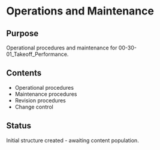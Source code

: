 # Operations and Maintenance

## Purpose
Operational procedures and maintenance for 00-30-01_Takeoff_Performance.

## Contents
- Operational procedures
- Maintenance procedures
- Revision procedures
- Change control

## Status
Initial structure created - awaiting content population.
